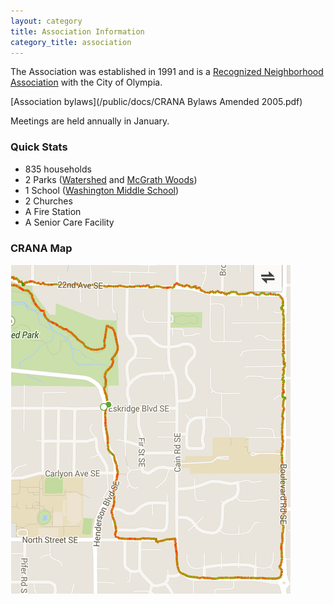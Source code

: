 ```yaml
---
layout: category
title: Association Information
category_title: association
---
```


The Association was established in 1991 and is a [Recognized Neighborhood Association](http://olympiawa.gov/city-services/neighborhood-programs/neighborhood-recognition-program/neighborhood-association-roster.aspx) with the City of Olympia. 

[Association bylaws](/public/docs/CRANA Bylaws Amended 2005.pdf)

Meetings are held annually in January.

### Quick Stats

* 835 households
* 2 Parks ([Watershed](http://olympiawa.gov/city-services/parks/parks-and-trails/watershed-park.aspx) and [McGrath Woods](http://olympiawa.gov/city-services/parks/parks-and-trails/mcgrath-woods-park.aspx))
* 1 School ([Washington Middle School](http://washington.osd.wednet.edu/))
* 2 Churches
* A Fire Station
* A Senior Care Facility

### CRANA Map

![CRANA Map](/public/map.png)

